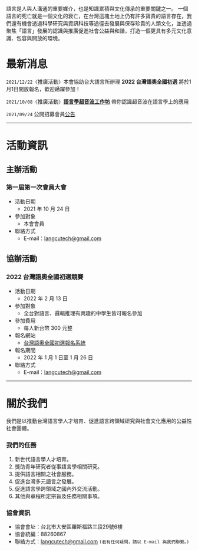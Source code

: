 
語言是人與人溝通的重要媒介，也是知識累積與文化傳承的重要關鍵之一。 
一個語言的死亡就是一個文化的衰亡，在台灣這塊土地上仍有許多寶貴的語言存在，我們還有機會透過科學研究與資訊科技等途徑去發展與保存珍貴的人類文化，並透過聚焦「語言」發展的認識與推廣促進社會公益與和諧，打造一個更具有多元文化意識、包容與開放的環境。



# 最新消息
`2021/12/22`〈推廣活動〉本會協助台大語言所辦理 **2022 台灣語奧全國初選** 將於1月1日開放報名，歡迎踴躍參加！  

`2021/10/08`〈推廣活動〉**[語言學超音波工作坊](https://sbs-ntu.github.io/2021-ultrasound-workshop/)** 帶你認識超音波在語言學上的應用  

`2021/09/24` 公開招募會員[公告](/公開招募會員公告.pdf)  



***

# 活動資訊
## 主辦活動
### 第一屆第一次會員大會
- 活動日期
  - 2021 年 10 月 24 日
- 參加對象
  - 本會會員
- 聯絡方式 
  - E-mail：langcutech@gmail.com   
  
## 協辦活動
### 2022 台灣語奧全國初選競賽 
- 活動日期
  - 2022 年 2 月 13 日
- 參加對象
  - 全台對語言、邏輯推理有興趣的中學生皆可報名參加
- 參加費用
  - 每人新台幣 300 元整
- 報名網站
  - [台灣語奧全國初選報名系統](https://reg.ioltw.org/)
- 報名期間 
  - 2022 年 1 月 1 日至 1 月 26 日 
- 聯絡方式 
  - E-mail：langcutech@gmail.com 



***

# 關於我們

我們是以推動台灣語言學人才培育、促進語言跨領域研究與社會文化應用的公益性社會團體。   

### 我們的任務
1. 新世代語言學人才培育。
2. 獎助青年研究者從事語言學相關研究。
3. 提供語言相關之社會服務。
4. 促進台灣多元語言之發展。
5. 促進語言學跨領域之國內外交流活動。
6. 其他與章程所定宗旨及任務相關事項。

### 協會資訊
- 協會會址：台北市大安區羅斯福路三段29號6樓 
- 協會統編：88260867   
- 聯絡方式：langcutech@gmail.com
`(若有任何疑問，請以 E-mail 與我們聯繫。)`

